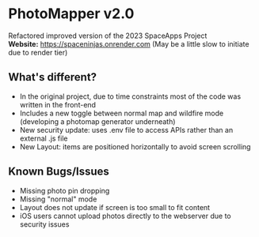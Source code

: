 # PhotoMapper v2.0
Refactored improved version of the 2023 SpaceApps Project <br>
**Website:** https://spaceninjas.onrender.com (May be a little slow to initiate due to render tier)

## What's different?
* In the original project, due to time constraints most of the code was written in the front-end
* Includes a new toggle between normal map and wildfire mode (developing a photomap generator underneath)
* New security update: uses .env file to access APIs rather than an external .js file
* New Layout: items are positioned horizontally to avoid screen scrolling

## Known Bugs/Issues
* Missing photo pin dropping
* Missing "normal" mode
* Layout does not update if screen is too small to fit content
* iOS users cannot upload photos directly to the webserver due to security issues
